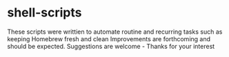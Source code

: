 # shell-scripts
These scripts were writtien to automate routine and recurring tasks such as keeping Homebrew fresh and clean
Improvements are forthcoming and should be expected.
Suggestions are welcome - Thanks for your interest
